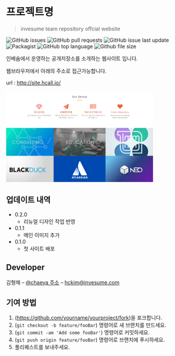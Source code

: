 # 프로젝트명
> invesume team repository offcial website

![GitHub issues](https://img.shields.io/github/issues/badges/shields.svg)
![GitHub pull requests](https://img.shields.io/github/issues-pr/cdnjs/cdnjs.svg)
![GitHub issue last update](https://img.shields.io/github/issues/detail/last-update/badges/shields/979.svg)
![Packagist](https://img.shields.io/packagist/l/doctrine/orm.svg)
![GitHub top language](https://img.shields.io/github/languages/top/badges/shields.svg)
![Github file size](https://img.shields.io/github/size/webcaetano/craft/build/phaser-craft.min.js.svg)


인베슘에서 운영하는 공개저장소를 소개하는 웹사이트 입니다.

웹브라우저에서 아래의 주소로 접근가능합니다.

url : http://site.hcall.io/


![](./img/main.png)


## 업데이트 내역

* 0.2.0
    * 리뉴얼 디자인 작업 반영
* 0.1.1
    * 메인 이미지 추가
* 0.1.0
    * 첫 사이트 배포 


## Developer

김형채 – [@chaeya 주소](https://twitter.com/chaeya) – hckim@invesume.com


## 기여 방법

1. (<https://github.com/yourname/yourproject/fork>)을 포크합니다.
2. (`git checkout -b feature/fooBar`) 명령어로 새 브랜치를 만드세요.
3. (`git commit -am 'Add some fooBar'`) 명령어로 커밋하세요.
4. (`git push origin feature/fooBar`) 명령어로 브랜치에 푸시하세요. 
5. 풀리퀘스트를 보내주세요.
